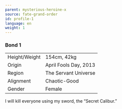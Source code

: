 ```yaml
---
parent: mysterious-heroine-x
source: fate-grand-order
id: profile-1
language: en
weight: 1
---
```


### Bond 1

<table>
  <tr><td>Height/Weight</td><td>154cm, 42kg</td></tr>
  <tr><td>Origin</td><td>April Fools Day, 2013</td></tr>
  <tr><td>Region</td><td>The Servant Universe</td></tr>
  <tr><td>Alignment</td><td>Chaotic-Good</td></tr>
  <tr><td>Gender</td><td>Female</td></tr>
</table>

I will kill everyone using my sword, the “Secret Calibur.”
